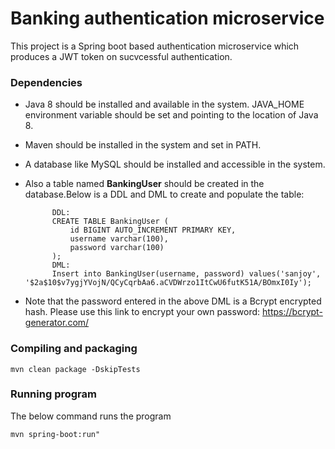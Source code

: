 # Banking authentication microservice
This project is a Spring boot based authentication microservice which produces a JWT token on sucvcessful authentication.



### Dependencies

* Java 8 should be installed and available in the system. JAVA_HOME environment variable should be set and pointing to the location of Java 8.
* Maven should be installed in the system and set in PATH.
* A database like MySQL should be installed and accessible in the system.
* Also a table named **BankingUser** should be created in the database.Below is a DDL and DML to create and populate the table:     

            DDL: 
            CREATE TABLE BankingUser (
                id BIGINT AUTO_INCREMENT PRIMARY KEY,
                username varchar(100),
                password varchar(100)
            );    
            DML:    
            Insert into BankingUser(username, password) values('sanjoy', '$2a$10$v7ygjYVojN/QCyCqrbAa6.aCVDWrzo1ItCwU6futK51A/BOmxI0Iy');        
* Note that the password entered in the above DML is a Bcrypt encrypted hash. Please use this link to encrypt your own password: https://bcrypt-generator.com/    

### Compiling and packaging

 `mvn clean package -DskipTests `

### Running program

The below command runs the program            

`mvn spring-boot:run" `
